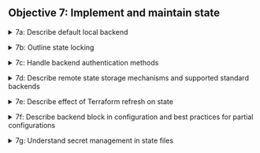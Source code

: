 ## Objective 7: Implement and maintain state


<p>
<details><summary>7a: Describe default local backend  </summary>
<p>

- By default, TF uses a backend called local, stored as a local file on disk. 

- Local config options: 
    - `path` - the path to the `tfstate` file, defaults to "terraform.tfstate"
    - `workspace_dir` - the path to non-default workspaces

- Backend types:    
    - The block label of backend block indicates which backend type to use. Arguments used in block body config where and how backend will store config state

</details>

<p>
<details><summary> 7b: Outline state locking	 </summary>
<p>

- If supported by backend, TF will lock state for all write operations. Prevents others from acquring lock and potentially corrupting state.
- It happens automatically and you won't see any message that it's happening. 
- You can disable state lock with `-lock` it's not recommended though.
</details>

<p>
<details><summary>7c: Handle backend authentication methods  </summary>
<p>

- Backend block: 
    - TFC manages state in your workspace. If you have a `cloud block` you can't have `backend` block
    - To config a backend, add a nested `backend` block in the top level `terraform` block. 
    - Remember, config can only provide one backend block. Backend block can't refer to named values.

- Credentials and sensitive data. TF writes backend config in plain text in 2 files:
    - `.terraform/terraform.tfstate` 
    - All plan files capture info in `.terraform/terraform.tfstate` at the time the plan was created

- Initialize: 
    - When you change a backend config you must run `terraform init` to validate and config the backend
    - After you initialize, TF creates `.terraform/` directory. Contains the most recent backend config. *don't check this into git, it contains sensitive info*
    - Local backend config is different than `terraform.tfstate` that contains real-world state data. TF stores `terraform.tfstate` in remote backend
</details>

<p>
<details><summary> 7d: Describe remote state storage mechanisms and supported standard backends </summary>
<p>

- Migrate to TFC. 
    - Run `terraform init` to initialize your configuration directory and download the required providers.
    - Setup workspace on TFC and add `cloud` block to the `main.tf` file. Replace `organization-name` with your TFC org name
    - `terraform login` to login to TFC account. 
    - Re-run `terraform init` to re-initialize and migrate state file to TFC. 
    - Delete local state file, `rm terraform.tfstate`
    - Set workspace variables in TFC portal (AWS creds etc)
</details>

<p>
<details><summary>7e: Describe effect of Terraform refresh on state  </summary>
<p>

- This command is deprecated lol. 
- The `terraform refresh` command reads the current settings from all managed remote objects and updates the Terraform state to match. Won't modify real objects, only modify Terraform state.
- Wherever possible, avoid using `terraform refresh` explicitly and instead rely on Terraform's behavior of automatically refreshing existing objects as part of creating a normal plan.

- Drift:
    - Run `terraform plan -refresh-only` to determine the drift between your current state file and actual configuration.
    - A refresh-only operation does not attempt to modify your infrastructure to match your Terraform configuration -- it only gives you the option to review and track the drift in your state file.

</details>

<p>
<details><summary> 7f: Describe backend block in configuration and best practices for partial configurations  </summary>
<p>

- Don’t need to specify every required argument in backend config. When some or all arguments are omitted, it’s called: partial config. With a partial config, the remaining TF config arguments must be provided:
    - File: config file may be specified with the `init` command. Use the `-backend-config=PATH` option when running `terraform init`. 
    - Command line key/value pairs: This isn’t recommended for secrets. Use the `-backend-config=”KEY-VALUE”` when running `terraform init`.
    - Interactively: TF will ask you for the required values and prompt for an answer.

The final merged config is stored on disk in the `.terraform` directory. Should be Ignored from version control. It contains sensitive info. 

</details>

<p>
<details><summary> 7g: Understand secret management in state files </summary>
<p>

- When using local state, state is stored in plain-text JSON files.
- Storing state remotely can provide better security. 
    - TFC: always encrypts state at rest and protects it with TLS in transit.
    - The S3 backend supports encryption at rest when the encrypt option is enabled. 

- HashiCorp Vault secures, stores, and tightly controls access to tokens, passwords, and other sensitive values.
</details>
